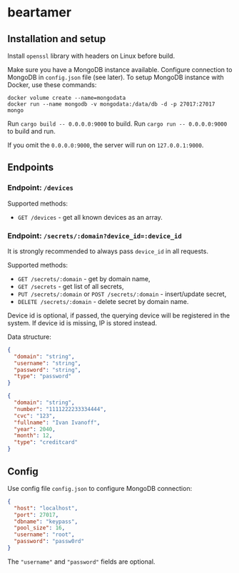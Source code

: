 # beartamer

## Installation and setup

Install `openssl` library with headers on Linux before build.

Make sure you have a MongoDB instance available.
Configure connection to MongoDB in `config.json` file (see later).
To setup MongoDB instance with Docker, use these commands:

```
docker volume create --name=mongodata
docker run --name mongodb -v mongodata:/data/db -d -p 27017:27017 mongo
```

Run `cargo build -- 0.0.0.0:9000` to build.
Run `cargo run -- 0.0.0.0:9000` to build and run.

If you omit the `0.0.0.0:9000`, the server will run on `127.0.0.1:9000`.

## Endpoints

### Endpoint: `/devices`

Supported methods:

- `GET /devices` - get all known devices as an array.

### Endpoint: `/secrets/:domain?device_id=:device_id`

It is strongly recommended to always pass `device_id` in all requests.

Supported methods:

- `GET /secrets/:domain` - get by domain name,
- `GET /secrets` - get list of all secrets,
- `PUT /secrets/:domain` or `POST /secrets/:domain` - insert/update secret,
- `DELETE /secrets/:domain` - delete secret by domain name.

Device id is optional, if passed, the querying device will be registered in the system.
If device id is missing, IP is stored instead.

Data structure:

```json
{
  "domain": "string",
  "username": "string",
  "password": "string",
  "type": "password"
}
```

```json
{
  "domain": "string",
  "number": "1111222233334444",
  "cvc": "123",
  "fullname": "Ivan Ivanoff",
  "year": 2040,
  "month": 12,
  "type": "creditcard"
}
```

## Config

Use config file `config.json` to configure MongoDB connection:

```json
{
  "host": "localhost",
  "port": 27017,
  "dbname": "keypass",
  "pool_size": 16,
  "username": "root",
  "password": "passw0rd"
}
```

The `"username"` and `"password"` fields are optional.

